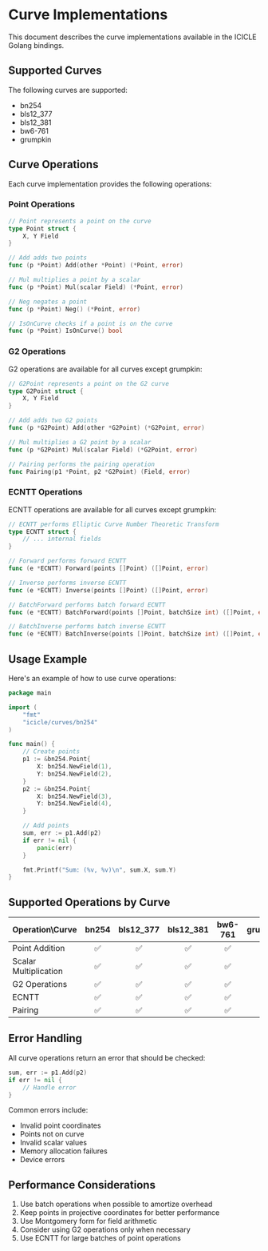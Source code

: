 # Curve Implementations

This document describes the curve implementations available in the ICICLE Golang bindings.

## Supported Curves

The following curves are supported:

- bn254
- bls12_377
- bls12_381
- bw6-761
- grumpkin

## Curve Operations

Each curve implementation provides the following operations:

### Point Operations

```go
// Point represents a point on the curve
type Point struct {
    X, Y Field
}

// Add adds two points
func (p *Point) Add(other *Point) (*Point, error)

// Mul multiplies a point by a scalar
func (p *Point) Mul(scalar Field) (*Point, error)

// Neg negates a point
func (p *Point) Neg() (*Point, error)

// IsOnCurve checks if a point is on the curve
func (p *Point) IsOnCurve() bool
```

### G2 Operations

G2 operations are available for all curves except grumpkin:

```go
// G2Point represents a point on the G2 curve
type G2Point struct {
    X, Y Field
}

// Add adds two G2 points
func (p *G2Point) Add(other *G2Point) (*G2Point, error)

// Mul multiplies a G2 point by a scalar
func (p *G2Point) Mul(scalar Field) (*G2Point, error)

// Pairing performs the pairing operation
func Pairing(p1 *Point, p2 *G2Point) (Field, error)
```

### ECNTT Operations

ECNTT operations are available for all curves except grumpkin:

```go
// ECNTT performs Elliptic Curve Number Theoretic Transform
type ECNTT struct {
    // ... internal fields
}

// Forward performs forward ECNTT
func (e *ECNTT) Forward(points []Point) ([]Point, error)

// Inverse performs inverse ECNTT
func (e *ECNTT) Inverse(points []Point) ([]Point, error)

// BatchForward performs batch forward ECNTT
func (e *ECNTT) BatchForward(points []Point, batchSize int) ([]Point, error)

// BatchInverse performs batch inverse ECNTT
func (e *ECNTT) BatchInverse(points []Point, batchSize int) ([]Point, error)
```

## Usage Example

Here's an example of how to use curve operations:

```go
package main

import (
    "fmt"
    "icicle/curves/bn254"
)

func main() {
    // Create points
    p1 := &bn254.Point{
        X: bn254.NewField(1),
        Y: bn254.NewField(2),
    }
    p2 := &bn254.Point{
        X: bn254.NewField(3),
        Y: bn254.NewField(4),
    }

    // Add points
    sum, err := p1.Add(p2)
    if err != nil {
        panic(err)
    }

    fmt.Printf("Sum: (%v, %v)\n", sum.X, sum.Y)
}
```

## Supported Operations by Curve

| Operation\Curve | bn254 | bls12_377 | bls12_381 | bw6-761 | grumpkin |
| --- | :---: | :---: | :---: | :---: | :---: |
| Point Addition | ✅ | ✅ | ✅ | ✅ | ✅ |
| Scalar Multiplication | ✅ | ✅ | ✅ | ✅ | ✅ |
| G2 Operations | ✅ | ✅ | ✅ | ✅ | ❌ |
| ECNTT | ✅ | ✅ | ✅ | ✅ | ❌ |
| Pairing | ✅ | ✅ | ✅ | ✅ | ❌ |

## Error Handling

All curve operations return an error that should be checked:

```go
sum, err := p1.Add(p2)
if err != nil {
    // Handle error
}
```

Common errors include:
- Invalid point coordinates
- Points not on curve
- Invalid scalar values
- Memory allocation failures
- Device errors

## Performance Considerations

1. Use batch operations when possible to amortize overhead
2. Keep points in projective coordinates for better performance
3. Use Montgomery form for field arithmetic
4. Consider using G2 operations only when necessary
5. Use ECNTT for large batches of point operations 